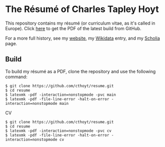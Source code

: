 # The Résumé of Charles Tapley Hoyt 

This repository contains my résumé (or curriculum vitae, as it's called in
Europe). Click [here](https://github.com/cthoyt/resume/raw/master/main.pdf)
to get the PDF of the latest build from GitHub.

For a more full history, see my [website](https://cthoyt.com), my [Wikidata](https://www.wikidata.org/wiki/Q47475003)
entry, and my [Scholia](https://tools.wmflabs.org/scholia/author/Q47475003) page.

## Build

To build my résumé as a PDF, clone the repository and use the following command:

```shell
$ git clone https://github.com/cthoyt/resume.git
$ cd resume
$ latexmk -pdf -interaction=nonstopmode -pvc main
$ latexmk -pdf -file-line-error -halt-on-error -interaction=nonstopmode main
```

CV

```shell
$ git clone https://github.com/cthoyt/resume.git
$ cd resume
$ latexmk -pdf -interaction=nonstopmode -pvc cv
$ latexmk -pdf -file-line-error -halt-on-error -interaction=nonstopmode cv
```
